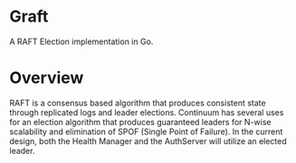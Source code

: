 Graft
=====

A RAFT Election implementation in Go.

Overview
=====

RAFT is a consensus based algorithm that produces consistent state through replicated logs and leader elections. Continuum has several uses for an election algorithm that produces guaranteed leaders for N-wise scalability and elimination of SPOF (Single Point of Failure). In the current design, both the Health Manager and the AuthServer will utilize an elected leader.

